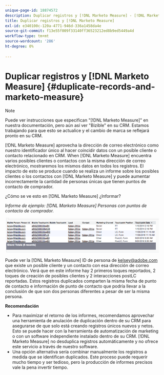 ```yaml
---
unique-page-id: 18874572
description: Duplicar registros y [!DNL Marketo Measure] - [!DNL Marketo Measure] - Documentación del producto
title: Duplicar registros y [!DNL Marketo Measure]
exl-id: e340100c-120a-4771-946d-336a1458da4e
source-git-commit: f13e55f009f33140ff36523212ed8b9ed5449a4d
workflow-type: tm+mt
source-wordcount: '286'
ht-degree: 0%

---
```


# Duplicar registros y [!DNL Marketo Measure] {#duplicate-records-and-marketo-measure}

>[!NOTE]
>
>Puede ver instrucciones que especifican &quot;[!DNL Marketo Measure]&quot; en nuestra documentación, pero aún así ver &quot;Bizible&quot; en su CRM. Estamos trabajando para que esto se actualice y el cambio de marca se reflejará pronto en su CRM.

[!DNL Marketo Measure] aprovecha la dirección de correo electrónico como nuestro identificador único al hacer coincidir datos con un posible cliente o contacto relacionado en CRM. When [!DNL Marketo Measure] encuentra varios posibles clientes o contactos con la misma dirección de correo electrónico, mostraremos los mismos datos en todos los registros. El impacto de esto se produce cuando se realiza un informe sobre los posibles clientes o los contactos con [!DNL Marketo Measure] y puede aumentar incorrectamente la cantidad de personas únicas que tienen puntos de contacto de comprador.

¿Cómo se ve esto en [!DNL Marketo Measure] ¿Informar?

_Informe de ejemplo: [!DNL Marketo Measure] Personas con puntos de contacto de comprador._

![](assets/1-1.png)

Puede ver la [!DNL Marketo Measure] ID de persona de kelsey@adobe.com que existe un posible cliente y un contacto con esa dirección de correo electrónico. Verá que en este informe hay 2 primeros toques reportados, 2 toques de creación de posibles clientes y 2 interacciones postLC reportadas. Estos registros duplicados comparten la misma fecha de punto de contacto e información de punto de contacto que podría llevar a la conclusión de que son dos personas diferentes a pesar de ser la misma persona.

**Recomendación**

* Para maximizar el retorno de los informes, recomendamos aprovechar una herramienta de anulación de duplicación dentro de su CRM para asegurarse de que solo está creando registros únicos nuevos y netos. Esto se puede hacer con la herramienta de automatización de marketing o con un software independiente instalado dentro de su CRM. [!DNL Marketo Measure] no desduplica registros automáticamente y no ofrece este servicio a través de nuestro software.
* Una opción alternativa sería combinar manualmente los registros a medida que se identifican duplicados. Este proceso puede requerir mucho tiempo y ser tedioso, pero la producción de informes precisos vale la pena invertir tiempo.
